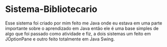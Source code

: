 # Sistema-Bibliotecario

Esse sistema foi criado por mim feito me Java onde eu estava em uma parte importante sobre o aprendizado em Java então ele é uma base simples de algo que foi passado como atividade e fiz, a dois sistemas um feito em JOptionPane e outro feito totalmente em Java Swing.
